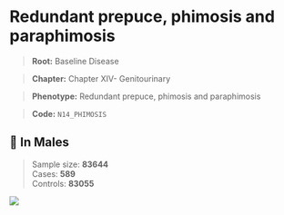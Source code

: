 # Redundant prepuce, phimosis and paraphimosis

> **Root:** Baseline Disease  

> **Chapter:** Chapter XIV- Genitourinary  

> **Phenotype:** Redundant prepuce, phimosis and paraphimosis  

> **Code:** `N14_PHIMOSIS`

## 👨 In Males  
> Sample size: **83644**  
> Cases: **589**  
> Controls: **83055**
<img src="/Disease/Figures/ALL/Baseline/N14_PHIMOSIS.png"/>
<CsvTable src="/Disease_Data/ALL/Baseline/LG_N14_PHIMOSIS.csv" label="🔍 View full results" />
